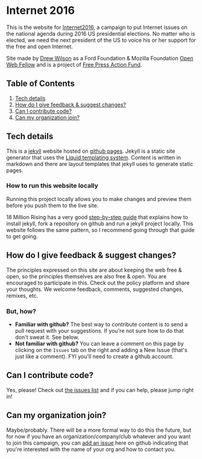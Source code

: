 # Internet 2016
This is the website for [Internet2016](http://Internet2016.net), a campaign to put Internet issues on the national agenda during 2016 US presidential elections. No matter who is elected, we need the next president of the US to voice his or her support for the free and open Internet.

Site made by [Drew Wilson](https://github.com/drewrwilson) as a Ford Foundation & Mozilla Foundation [Open Web Fellow](https://advocacy.mozilla.org/open-web-fellows/) and is a project of [Free Press Action Fund](https://github.com/freepress).

## Table of Contents

  1. [Tech details](#tech-details)
  1. [How do I give feedback & suggest changes?](#how-to-run-this-website-locally)
  1. [Can I contribute code?](#user-content-how-do-i-give-feedback--suggest-changes)
  1. [Can my organization join?](#user-content-can-my-organization-join)

## Tech details
This is a [jekyll](https://jekyllrb.com/) website hosted on [github pages](https://pages.github.com/). Jekyll is a static site generator that uses the [Liquid templating system](https://github.com/Shopify/liquid/wiki). Content is written in markdown and there are layout templates that jekyll uses to generate static pages.

### How to run this website locally
Running this project locally allows you to make changes and preview them before you push them to the live site.

18 Million Rising has a very good [step-by-step guide](https://github.com/18mr/documentation/blob/master/local-site.md) that explains how to install jekyll, fork a repository on github and run a jekyll project locally. This website follows the same pattern, so I recommend going through that guide to get going.

## How do I give feedback & suggest changes?
The principles expressed on this site are about keeping the web free & open, so the principles themselves are also free & open. You are encouraged to participate in this. Check out the policy platform and share your thoughts. We welcome feedback, comments, suggested changes, remixes, etc.

### But, how?
* **Familiar with github?** The best way to contribute content is to send a pull request with your suggestions. If you're not sure how to do that don't sweat it. See below.
* **Not familiar with github?** You can leave a comment on this page by clicking on the `Issues` tab on the right and adding a New Issue (that's just like a comment). FYI you'll need to create a github account.


## Can I contribute code?
Yes, please! Check out [the issues list](https://github.com/freepress/internet2016/issues) and if you can help, please jump right in!

## Can my organization join?
Maybe/probably. There will be a more formal way to do this the future, but for now if you have an organization/company/club whatever and you want to join this campaign, you can [add an issue](https://github.com/freepress/internet2016/issues/new) here on github indicating that you're interested with the name of your org and how to contact you.
